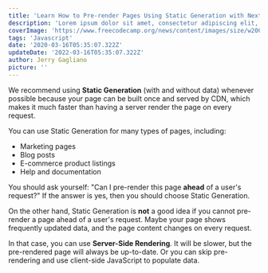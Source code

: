 ```yaml
---
title: 'Learn How to Pre-render Pages Using Static Generation with Next.js'
description: 'Lorem ipsum dolor sit amet, consectetur adipiscing elit, sed do eiusmod tempor incididunt ut labore et dolore magna aliqua. Praesent elementum facilisis'
coverImage: 'https://www.freecodecamp.org/news/content/images/size/w2000/2019/10/react-vs-angular.png'
tags: 'Javascript'
date: '2020-03-16T05:35:07.322Z'
updateDate: '2022-03-16T05:35:07.322Z'
author: Jerry Gagliano
picture: ''
---
```


We recommend using **Static Generation** (with and without data) whenever possible because your page can be built once and served by CDN, which makes it much faster than having a server render the page on every request.

You can use Static Generation for many types of pages, including:

- Marketing pages
- Blog posts
- E-commerce product listings
- Help and documentation

You should ask yourself: "Can I pre-render this page **ahead** of a user's request?" If the answer is yes, then you should choose Static Generation.

On the other hand, Static Generation is **not** a good idea if you cannot pre-render a page ahead of a user's request. Maybe your page shows frequently updated data, and the page content changes on every request.

In that case, you can use **Server-Side Rendering**. It will be slower, but the pre-rendered page will always be up-to-date. Or you can skip pre-rendering and use client-side JavaScript to populate data.